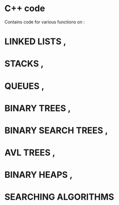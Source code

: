 # C++ code
Contains code for various functions on :
# LINKED LISTS , 
# STACKS , 
# QUEUES , 
# BINARY TREES , 
# BINARY SEARCH TREES , 
# AVL TREES , 
# BINARY HEAPS , 
# SEARCHING ALGORITHMS
